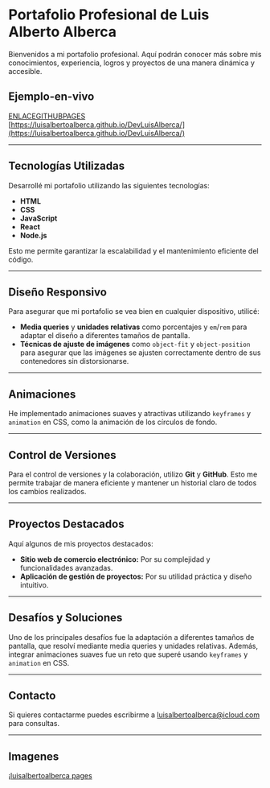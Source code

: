 # Portafolio Profesional de Luis Alberto Alberca

Bienvenidos a mi portafolio profesional. Aquí podrán conocer más sobre mis conocimientos, experiencia, logros y proyectos de una manera dinámica y accesible.

## Ejemplo-en-vivo
[ENLACEGITHUBPAGES](ENLACEGITHUBPAGES)
[https://luisalbertoalberca.github.io/DevLuisAlberca/](https://luisalbertoalberca.github.io/DevLuisAlberca/)

---

## Tecnologías Utilizadas

Desarrollé mi portafolio utilizando las siguientes tecnologías:

- **HTML**
- **CSS**
- **JavaScript**
- **React**
- **Node.js**

Esto me permite garantizar la escalabilidad y el mantenimiento eficiente del código.

---

## Diseño Responsivo

Para asegurar que mi portafolio se vea bien en cualquier dispositivo, utilicé:

- **Media queries** y **unidades relativas** como porcentajes y `em`/`rem` para adaptar el diseño a diferentes tamaños de pantalla.
- **Técnicas de ajuste de imágenes** como `object-fit` y `object-position` para asegurar que las imágenes se ajusten correctamente dentro de sus contenedores sin distorsionarse.

---

## Animaciones

He implementado animaciones suaves y atractivas utilizando `keyframes` y `animation` en CSS, como la animación de los círculos de fondo.

---

## Control de Versiones

Para el control de versiones y la colaboración, utilizo **Git** y **GitHub**. Esto me permite trabajar de manera eficiente y mantener un historial claro de todos los cambios realizados.

---

## Proyectos Destacados

Aquí algunos de mis proyectos destacados:

- **Sitio web de comercio electrónico:** Por su complejidad y funcionalidades avanzadas.
- **Aplicación de gestión de proyectos:** Por su utilidad práctica y diseño intuitivo.

---

## Desafíos y Soluciones

Uno de los principales desafíos fue la adaptación a diferentes tamaños de pantalla, que resolví mediante media queries y unidades relativas. Además, integrar animaciones suaves fue un reto que superé usando `keyframes` y `animation` en CSS.

---

## Contacto

Si quieres contactarme puedes escribirme a [luisalbertoalberca@icloud.com](mailto:luisalbertoalberca@icloud.com) para consultas.

---

## Imagenes

¡[luisalbertoalberca pages](https://luisalbertoalberca.github.io/DevLuisAlberca/)